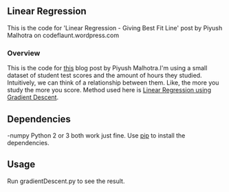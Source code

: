 ## Linear Regression
This is the code for 'Linear Regression - Giving Best Fit Line' post by Piyush Malhotra on codeflaunt.wordpress.com

### Overview
This is the code for [this](https://codeflaunt.wordpress.com/2017/03/09/linear-regression-giving-best-fit-line) blog post by Piyush Malhotra.I'm using a small dataset of student test scores and the amount of hours they studied. Intuitively, we can think of a relationship between them. Like, the more you study the more you score. Method used here is [Linear Regression using Gradient Descent](https://spin.atomicobject.com/2014/06/24/gradient-descent-linear-regression/).

## Dependencies
-numpy
Python 2 or 3 both work just fine. Use [pip](https://pip.pypa.io/en/stable/) to install the dependencies.

## Usage 
Run gradientDescent.py to see the result.

